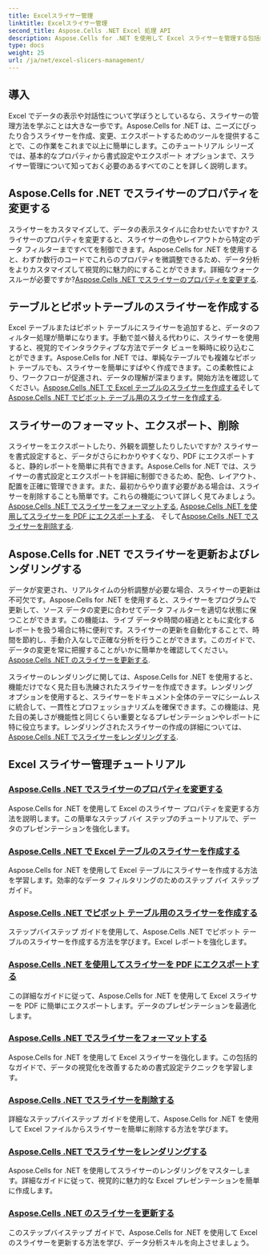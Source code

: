 ```yaml
---
title: Excelスライサー管理
linktitle: Excelスライサー管理
second_title: Aspose.Cells .NET Excel 処理 API
description: Aspose.Cells for .NET を使用して Excel スライサーを管理する包括的なチュートリアルをご覧ください。スライサーを簡単に作成、更新、書式設定、エクスポートする方法を学びます。
type: docs
weight: 25
url: /ja/net/excel-slicers-management/
---
```

## 導入

Excel でデータの表示や対話性について学ぼうとしているなら、スライサーの管理方法を学ぶことは大きな一歩です。Aspose.Cells for .NET は、ニーズにぴったり合うスライサーを作成、変更、エクスポートするためのツールを提供することで、この作業をこれまで以上に簡単にします。このチュートリアル シリーズでは、基本的なプロパティから書式設定やエクスポート オプションまで、スライサー管理について知っておく必要のあるすべてのことを詳しく説明します。

## Aspose.Cells for .NET でスライサーのプロパティを変更する
スライサーをカスタマイズして、データの表示スタイルに合わせたいですか? スライサーのプロパティを変更すると、スライサーの色やレイアウトから特定のデータ フィルターまですべてを制御できます。Aspose.Cells for .NET を使用すると、わずか数行のコードでこれらのプロパティを微調整できるため、データ分析をよりカスタマイズして視覚的に魅力的にすることができます。詳細なウォークスルーが必要ですか?[Aspose.Cells .NET でスライサーのプロパティを変更する](./change-slicer-properties/).

## テーブルとピボットテーブルのスライサーを作成する
Excel テーブルまたはピボット テーブルにスライサーを追加すると、データのフィルター処理が簡単になります。手動で並べ替える代わりに、スライサーを使用すると、視覚的でインタラクティブな方法でデータ ビューを瞬時に絞り込むことができます。Aspose.Cells for .NET では、単純なテーブルでも複雑なピボット テーブルでも、スライサーを簡単にすばやく作成できます。この柔軟性により、ワークフローが促進され、データの理解が深まります。開始方法を確認してください。[Aspose.Cells .NET で Excel テーブルのスライサーを作成する](./create-slicer-excel-table/)そして[Aspose.Cells .NET でピボット テーブル用のスライサーを作成する](./create-slicer-pivot-table/).

## スライサーのフォーマット、エクスポート、削除
スライサーをエクスポートしたり、外観を調整したりしたいですか? スライサーを書式設定すると、データがさらにわかりやすくなり、PDF にエクスポートすると、静的レポートを簡単に共有できます。Aspose.Cells for .NET では、スライサーの書式設定とエクスポートを詳細に制御できるため、配色、レイアウト、配置を正確に管理できます。また、最初からやり直す必要がある場合は、スライサーを削除することも簡単です。これらの機能について詳しく見てみましょう。[Aspose.Cells .NET でスライサーをフォーマットする](./format-slicers/), [Aspose.Cells .NET を使用してスライサーを PDF にエクスポートする](./export-slicer-to-pdf/)、 そして[Aspose.Cells .NET でスライサーを削除する](./remove-slicers/).

## Aspose.Cells for .NET でスライサーを更新およびレンダリングする

データが変更され、リアルタイムの分析調整が必要な場合、スライサーの更新は不可欠です。Aspose.Cells for .NET を使用すると、スライサーをプログラムで更新して、ソース データの変更に合わせてデータ フィルターを適切な状態に保つことができます。この機能は、ライブ データや時間の経過とともに変化するレポートを扱う場合に特に便利です。スライサーの更新を自動化することで、時間を節約し、手動介入なしで正確な分析を行うことができます。このガイドで、データの変更を常に把握することがいかに簡単かを確認してください。[Aspose.Cells .NET のスライサーを更新する](./update-slicers/).

スライサーのレンダリングに関しては、Aspose.Cells for .NET を使用すると、機能だけでなく見た目も洗練されたスライサーを作成できます。レンダリング オプションを使用すると、スライサーをドキュメント全体のテーマにシームレスに統合して、一貫性とプロフェッショナリズムを確保できます。この機能は、見た目の美しさが機能性と同じくらい重要となるプレゼンテーションやレポートに特に役立ちます。レンダリングされたスライサーの作成の詳細については、[Aspose.Cells .NET でスライサーをレンダリングする](./render-slicers/).

## Excel スライサー管理チュートリアル
### [Aspose.Cells .NET でスライサーのプロパティを変更する](./change-slicer-properties/)
Aspose.Cells for .NET を使用して Excel のスライサー プロパティを変更する方法を説明します。この簡単なステップ バイ ステップのチュートリアルで、データのプレゼンテーションを強化します。
### [Aspose.Cells .NET で Excel テーブルのスライサーを作成する](./create-slicer-excel-table/)
Aspose.Cells for .NET を使用して Excel テーブルにスライサーを作成する方法を学習します。効率的なデータ フィルタリングのためのステップ バイ ステップ ガイド。
### [Aspose.Cells .NET でピボット テーブル用のスライサーを作成する](./create-slicer-pivot-table/)
ステップバイステップ ガイドを使用して、Aspose.Cells .NET でピボット テーブルのスライサーを作成する方法を学びます。Excel レポートを強化します。
### [Aspose.Cells .NET を使用してスライサーを PDF にエクスポートする](./export-slicer-to-pdf/)
この詳細なガイドに従って、Aspose.Cells for .NET を使用して Excel スライサーを PDF に簡単にエクスポートします。データのプレゼンテーションを最適化します。
### [Aspose.Cells .NET でスライサーをフォーマットする](./format-slicers/)
Aspose.Cells for .NET を使用して Excel スライサーを強化します。この包括的なガイドで、データの視覚化を改善するための書式設定テクニックを学習します。
### [Aspose.Cells .NET でスライサーを削除する](./remove-slicers/)
詳細なステップバイステップ ガイドを使用して、Aspose.Cells for .NET を使用して Excel ファイルからスライサーを簡単に削除する方法を学びます。
### [Aspose.Cells .NET でスライサーをレンダリングする](./render-slicers/)
Aspose.Cells for .NET を使用してスライサーのレンダリングをマスターします。詳細なガイドに従って、視覚的に魅力的な Excel プレゼンテーションを簡単に作成します。
### [Aspose.Cells .NET のスライサーを更新する](./update-slicers/)
このステップバイステップ ガイドで、Aspose.Cells for .NET を使用して Excel のスライサーを更新する方法を学び、データ分析スキルを向上させましょう。